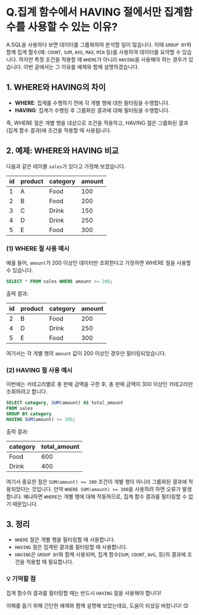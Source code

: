 # Q.집계 함수에서 HAVING 절에서만 집계함수를 사용할 수 있는 이유?

A.SQL을 사용하다 보면 데이터를 그룹화하여 분석할 일이 많습니다. 이때 `GROUP BY`와 함께 집계 함수(예: `COUNT`, `SUM`, `AVG`, `MAX`, `MIN` 등)를 사용하여 데이터를 요약할 수 있습니다. 하지만 특정 조건을 적용할 때 `WHERE`가 아니라 `HAVING`을 사용해야 하는 경우가 있습니다. 이번 글에서는 그 이유를 예제와 함께 설명하겠습니다.

## 1. WHERE와 HAVING의 차이

- **WHERE**: 집계를 수행하기 전에 각 개별 행에 대한 필터링을 수행합니다.
- **HAVING**: 집계가 수행된 후 그룹화된 결과에 대해 필터링을 수행합니다.

즉, WHERE 절은 개별 행을 대상으로 조건을 적용하고, HAVING 절은 그룹화된 결과(집계 함수 결과)에 조건을 적용할 때 사용됩니다.

## 2. 예제: WHERE와 HAVING 비교

다음과 같은 테이블 `sales`가 있다고 가정해 보겠습니다.

| id | product  | category  | amount |
|----|---------|----------|--------|
| 1  | A       | Food     | 100    |
| 2  | B       | Food     | 200    |
| 3  | C       | Drink    | 150    |
| 4  | D       | Drink    | 250    |
| 5  | E       | Food     | 300    |

### (1) WHERE 절 사용 예시

예를 들어, `amount`가 200 이상인 데이터만 조회한다고 가정하면 WHERE 절을 사용할 수 있습니다.

```sql
SELECT * FROM sales WHERE amount >= 200;
```

출력 결과:

| id | product | category | amount |
|----|---------|----------|--------|
| 2  | B       | Food     | 200    |
| 4  | D       | Drink    | 250    |
| 5  | E       | Food     | 300    |

여기서는 각 개별 행의 `amount` 값이 200 이상인 경우만 필터링되었습니다.

### (2) HAVING 절 사용 예시

이번에는 카테고리별로 총 판매 금액을 구한 후, 총 판매 금액이 300 이상인 카테고리만 조회하려고 합니다.

```sql
SELECT category, SUM(amount) AS total_amount
FROM sales
GROUP BY category
HAVING SUM(amount) >= 300;
```

출력 결과:

| category | total_amount |
|----------|-------------|
| Food     | 600         |
| Drink    | 400         |

여기서 중요한 점은 `SUM(amount) >= 300` 조건이 개별 행이 아니라 그룹화된 결과에 적용되었다는 것입니다. 만약 `WHERE SUM(amount) >= 300`을 사용하려 하면 오류가 발생합니다. 왜냐하면 `WHERE`는 개별 행에 대해 작동하므로, 집계 함수 결과를 필터링할 수 없기 때문입니다.

## 3. 정리

- `WHERE` 절은 개별 행을 필터링할 때 사용합니다.
- `HAVING` 절은 집계된 결과를 필터링할 때 사용합니다.
- `HAVING`은 `GROUP BY`와 함께 사용되며, 집계 함수(`SUM`, `COUNT`, `AVG`, 등)의 결과에 조건을 적용할 때 필요합니다.

### 💡 기억할 점
집계 함수의 결과를 필터링할 때는 반드시 `HAVING` 절을 사용해야 합니다!

이해를 돕기 위해 간단한 예제와 함께 설명해 보았는데요, 도움이 되셨길 바랍니다! 😊


